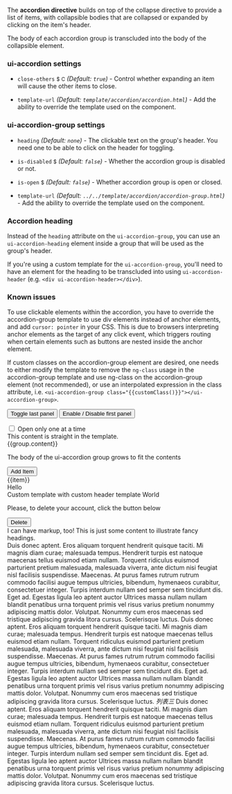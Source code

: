 The **accordion directive** builds on top of the collapse directive to provide a list of items, with collapsible bodies that are collapsed or expanded by clicking on the item's header.

The body of each accordion group is transcluded into the body of the collapsible element.

### ui-accordion settings

* `close-others`
  <small class="badge">$</small>
  <small class="badge">C</small>
  _(Default: `true`)_ -
  Control whether expanding an item will cause the other items to close.

* `template-url`
  _(Default: `template/accordion/accordion.html`)_ -
  Add the ability to override the template used on the component.

### ui-accordion-group settings

* `heading`
  _(Default: `none`)_ -
  The clickable text on the group's header. You need one to be able to click on the header for toggling.

* `is-disabled`
  <small class="badge">$</small>
  <i class="glyphicon glyphicon-eye-open"></i>
  _(Default: `false`)_ -
   Whether the accordion group is disabled or not.

* `is-open`
  <small class="badge">$</small>
  <i class="glyphicon glyphicon-eye-open"></i>
  _(Default: `false`)_ -
  Whether accordion group is open or closed.

* `template-url`
  _(Default: `../../template/accordion/accordion-group.html`)_ -
  Add the ability to override the template used on the component.

### Accordion heading

Instead of the `heading` attribute on the `ui-accordion-group`, you can use an `ui-accordion-heading` element inside a group that will be used as the group's header.

If you're using a custom template for the `ui-accordion-group`, you'll need to have an element for the heading to be transcluded into using `ui-accordion-header` (e.g. `<div ui-accordion-header></div>`).

### Known issues

To use clickable elements within the accordion, you have to override the accordion-group template to use div elements instead of anchor elements, and add `cursor: pointer` in your CSS. This is due to browsers interpreting anchor elements as the target of any click event, which triggers routing when certain elements such as buttons are nested inside the anchor element.

If custom classes on the accordion-group element are desired, one needs to either modify the template to remove the `ng-class` usage in the accordion-group template and use ng-class on the accordion-group element (not recommended), or use an interpolated expression in the class attribute, i.e. `<ui-accordion-group class="{{customClass()}}"></ui-accordion-group>`.


<div class="not-markdown">
  <script type="text/ng-template" id="group-template.html">
    <div class="panel panel-default">
      <div class="panel-heading">
        <h4 class="panel-title" style="color:#fa39c3">
          <a href tabindex="0" class="accordion-toggle" ng-click="toggleOpen()" ui-accordion-transclude="heading">
            <span ui-accordion-header ng-class="{'text-muted': isDisabled}">
              {{heading}}
            </span>
          </a>
        </h4>
      </div>
      <div class="panel-collapse collapse" ui-collapse="!isOpen">
        <div class="panel-body" style="text-align: right" ng-transclude></div>
      </div>
    </div>
  </script>

  <p>
    <button type="button" class="btn btn-default btn-sm" ng-click="status.open = !status.open">Toggle last panel</button>
    <button type="button" class="btn btn-default btn-sm" ng-click="status.isFirstDisabled = ! status.isFirstDisabled">Enable / Disable first panel</button>
  </p>

  <div class="checkbox">
    <label>
      <input type="checkbox" ng-model="oneAtATime">
      Open only one at a time
    </label>
  </div>
  <ui-accordion close-others="oneAtATime">
    <div ui-accordion-group  heading="Static Header, initially expanded" is-open="status.isFirstOpen" is-disabled="status.isFirstDisabled">
      This content is straight in the template.
    </div>
    <div ui-accordion-group  heading="{{group.title}}" ng-repeat="group in groups">
      {{group.content}}
    </div>
    <div ui-accordion-group  heading="Dynamic Body Content">
      <p>The body of the ui-accordion group grows to fit the contents</p>
      <button type="button" class="btn btn-default btn-sm" ng-click="addItem()">Add Item</button>
      <div ng-repeat="item in items">{{item}}</div>
    </div>
    <div ui-accordion-group  heading="Custom template" template-url="group-template.html">
      Hello
    </div>
    <div ui-accordion-group  is-open="status.isCustomHeaderOpen" template-url="group-template.html">
      <ui-accordion-heading>
        Custom template with custom header template <i class="pull-right glyphicon" ng-class="{'glyphicon-chevron-down': status.isCustomHeaderOpen, 'glyphicon-chevron-right': !status.isCustomHeaderOpen}"></i>
      </ui-accordion-heading>
      World
    </div>
    <div ui-accordion-group class="panel-danger" heading="Delete account">
      <p>Please, to delete your account, click the button below</p>
      <button class="btn btn-danger">Delete</button>
    </div>
    <div ui-accordion-group  is-open="status.open">
      <ui-accordion-heading>
        I can have markup, too! <i class="pull-right glyphicon" ng-class="{'glyphicon-chevron-down': status.open, 'glyphicon-chevron-right': !status.open}"></i>
      </ui-accordion-heading>
      This is just some content to illustrate fancy headings.
    </div>
  </ui-accordion>

  <ui-accordion  class="margin-bottom-20" is-compact='true'>
    <ui-accordion-group is-open="true" heading="列表一" >
        Duis donec aptent. Eros aliquam torquent hendrerit quisque taciti. Mi magnis diam curae; malesuada tempus. Hendrerit turpis est natoque maecenas tellus euismod etiam nullam. Torquent ridiculus euismod parturient pretium malesuada, malesuada viverra, ante dictum nisi feugiat nisl facilisis suspendisse. Maecenas. At purus fames rutrum rutrum commodo facilisi augue tempus ultricies, bibendum, hymenaeos curabitur, consectetuer integer. Turpis interdum nullam sed semper sem tincidunt dis. Eget ad. Egestas ligula leo aptent auctor Ultrices massa nullam nullam blandit penatibus urna torquent primis vel risus varius pretium nonummy adipiscing mattis dolor. Volutpat. Nonummy cum eros maecenas sed tristique adipiscing gravida litora cursus. Scelerisque luctus.
    </ui-accordion-group>
    <ui-accordion-group heading="列表二">
        Duis donec aptent. Eros aliquam torquent hendrerit quisque taciti. Mi magnis diam curae; malesuada tempus. Hendrerit turpis est natoque maecenas tellus euismod etiam nullam. Torquent ridiculus euismod parturient pretium malesuada, malesuada viverra, ante dictum nisi feugiat nisl facilisis suspendisse. Maecenas. At purus fames rutrum rutrum commodo facilisi augue tempus ultricies, bibendum, hymenaeos curabitur, consectetuer integer. Turpis interdum nullam sed semper sem tincidunt dis. Eget ad. Egestas ligula leo aptent auctor Ultrices massa nullam nullam blandit penatibus urna torquent primis vel risus varius pretium nonummy adipiscing mattis dolor. Volutpat. Nonummy cum eros maecenas sed tristique adipiscing gravida litora cursus. Scelerisque luctus.
    </ui-accordion-group>
    <ui-accordion-group>
        <ui-accordion-heading is-open="true"><em>列表三</em></ui-accordion-heading>
        Duis donec aptent. Eros aliquam torquent hendrerit quisque taciti. Mi magnis diam curae; malesuada tempus. Hendrerit turpis est natoque maecenas tellus euismod etiam nullam. Torquent ridiculus euismod parturient pretium malesuada, malesuada viverra, ante dictum nisi feugiat nisl facilisis suspendisse. Maecenas. At purus fames rutrum rutrum commodo facilisi augue tempus ultricies, bibendum, hymenaeos curabitur, consectetuer integer. Turpis interdum nullam sed semper sem tincidunt dis. Eget ad. Egestas ligula leo aptent auctor Ultrices massa nullam nullam blandit penatibus urna torquent primis vel risus varius pretium nonummy adipiscing mattis dolor. Volutpat. Nonummy cum eros maecenas sed tristique adipiscing gravida litora cursus. Scelerisque luctus.
    </ui-accordion-group>
</ui-accordion>
</div>
